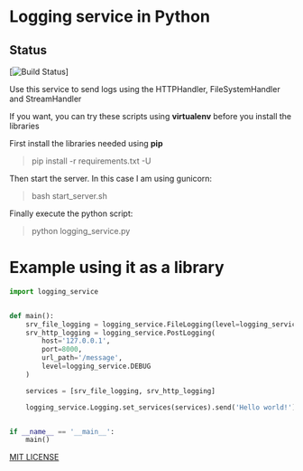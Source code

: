 # Logging service in Python

## Status

[![Build Status](https://circleci.com/gh/ervitis/logging_service.png?circle-token=:circle-token)]

Use this service to send logs using the HTTPHandler, FileSystemHandler and StreamHandler

If you want, you can try these scripts using __virtualenv__ before you install the libraries

First install the libraries needed using __pip__

> pip install -r requirements.txt -U

Then start the server. In this case I am using gunicorn:

> bash start_server.sh

Finally execute the python script:

> python logging_service.py

# Example using it as a library

```python
import logging_service


def main():
    srv_file_logging = logging_service.FileLogging(level=logging_service.ERROR)
    srv_http_logging = logging_service.PostLogging(
        host='127.0.0.1',
        port=8000,
        url_path='/message',
        level=logging_service.DEBUG
    )

    services = [srv_file_logging, srv_http_logging]

    logging_service.Logging.set_services(services).send('Hello world!')


if __name__ == '__main__':
    main()
```

[MIT LICENSE](./LICENSE)